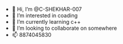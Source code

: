 - 👋 Hi, I’m @C-SHEKHAR-007
- 👀 I’m interested in coading
- 🌱 I’m currently learning c++
- 💞️ I’m looking to collaborate on somewhere
- 📫 8874045830

<!---
C-SHEKHAR-007/C-SHEKHAR-007 is a ✨ special ✨ repository because its `README.md` (this file) appears on your GitHub profile.
You can click the Preview link to take a look at your changes.
--->
